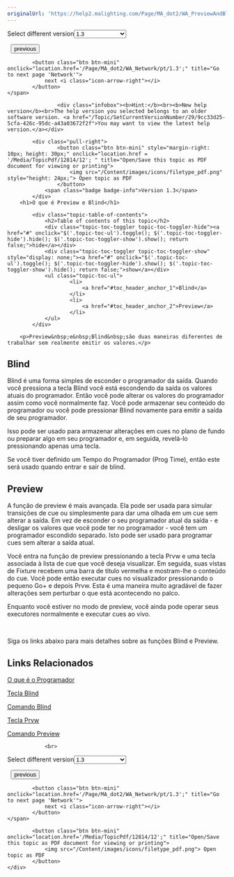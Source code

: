 ```yaml
---
originalUrl: 'https://help2.malighting.com/Page/MA_dot2/WA_PreviewAndBlind/pt/1.3'
---
```


<div class="topic-navigation">

<div class="pull-right">
	<span class="pull-left">


<div class="pull-left">
<form action="/Topic/SetCurrentVersionNumber" class="form-inline" id="frmTagSelector" method="post">	<span class="form-mini">
		<div class="input-prepend"><span class="add-on">Select different version</span><select autocomplete="off" id="versionNumberId" name="versionNumberId" onchange="$(this).closest('#frmTagSelector').submit();" style="width: 120px;"><option value="">- latest -</option>
<option value="3">1.1</option>
<option value="7">1.2</option>
<option selected="selected" value="12">1.3</option>
<option value="16">1.5</option>
<option value="29">1.9</option>
</select></div>
		<input data-val="true" data-val-number="The field Int32 must be a number." data-val-required="The Int32 field is required." id="ProductId" name="ProductId" type="hidden" value="7">
		<input id="CurrentGuid" name="CurrentGuid" type="hidden" value="9cc33d25-5cfa-426c-95dc-a43a03672f2f">
	</span>
</form></div>&nbsp;	</span>
	<span class="pull-right" style="white-space: nowrap;">
			<button class="btn btn-mini" onclick="location.href='/Page/MA_dot2/WA_Effects/pt/1.3'; " title="Go to previous page 'Effects'">
				<i class="icon-arrow-left"></i> previous
			</button>

			<button class="btn btn-mini" onclick="location.href='/Page/MA_dot2/WA_Network/pt/1.3';" title="Go to next page 'Network'">
				next <i class="icon-arrow-right"></i> 
			</button>
	</span>
</div>
<div class="clear-fix" style="margin-bottom: 10px"></div>
</div>

					<div class="infobox"><b>Hint:</b><br><b>New help version</b><br>The help version you selected belongs to an older software version. <a href="/Topic/SetCurrentVersionNumber/29/9cc33d25-5cfa-426c-95dc-a43a03672f2f">You may want to view the latest help version.</a></div>

			<div class="pull-right">
					<button class="btn btn-mini" style="margin-right: 10px; height: 30px;" onclick="location.href = '/Media/TopicPdf/12814/12'; " title="Open/Save this topic as PDF document for viewing or printing">
						<img src="/Content/images/icons/filetype_pdf.png" style="height: 24px;"> Open topic as PDF
					</button>
				<span class="badge badge-info">Version 1.3</span>
			</div>
		<h1>O que é Preview e Blind</h1>

			<div class="topic-table-of-contents">
				<h2>Table of contents of this topic</h2>
				<div class="topic-toc-toggler topic-toc-toggler-hide"><a href="#" onclick="$('.topic-toc-ul').toggle(); $('.topic-toc-toggler-hide').hide(); $('.topic-toc-toggler-show').show(); return false;">hide</a></div>
				<div class="topic-toc-toggler topic-toc-toggler-show" style="display: none;"><a href="#" onclick="$('.topic-toc-ul').toggle(); $('.topic-toc-toggler-hide').show(); $('.topic-toc-toggler-show').hide(); return false;">show</a></div>
				<ul class="topic-toc-ul">
						<li>
							<a href="#toc_header_anchor_1">Blind</a>
						</li>
						<li>
							<a href="#toc_header_anchor_2">Preview</a>
						</li>
				</ul>
			</div>

		<p>Preview&nbsp;e&nbsp;Blind&nbsp;são duas maneiras diferentes de trabalhar sem realmente emitir os valores.</p>

<a name="toc_header_anchor_1" id="toc_header_anchor_1" class="topic-toc-item"></a><h2>Blind</h2>

<p>Blind é uma forma simples de esconder o programador da saída. Quando você pressiona a tecla <span class="hardkey">Blind</span>&nbsp;você está escondendo da saída os valores atuais do programador. Então você pode alterar os valores do programador assim como você normalmente faz. Você pode armazenar seu conteúdo do programador ou você pode pressionar <span class="hardkey">Blind</span> novamente para emitir a saída de seu programador.</p>

<p>Isso pode ser usado para armazenar alterações em cues no plano de fundo ou preparar algo em seu programador e, em seguida, revelá-lo pressionando apenas uma tecla.</p>

<p>Se você tiver definido um Tempo do Programador (Prog Time), então este será usado quando entrar e sair de blind.</p>

<a name="toc_header_anchor_2" id="toc_header_anchor_2" class="topic-toc-item"></a><h2>Preview</h2>

<p>A função de preview é mais avançada. Ela pode ser usada para simular transições de cue ou simplesmente para dar uma olhada em um cue sem alterar a saída. Em vez de esconder o seu programador atual da saída - e desligar os valores que você pode ter no programador - você tem um programador escondido separado. Isto pode ser usado para programar cues&nbsp;sem alterar a saída atual.</p>

<p>Você entra na função de preview pressionando a tecla <span class="hardkey">Prvw</span> e uma tecla associada à lista de cue que você deseja visualizar. Em seguida, suas vistas de Fixture recebem uma barra de título vermelha e mostram-lhe o conteúdo do cue. Você pode então executar cues no visualizador pressionando o pequeno <span class="hardkey">Go+</span> e depois <span class="hardkey">Prvw</span>. Esta é uma maneira muito agradável de fazer alterações sem perturbar o que está acontecendo no palco.</p>

<p>Enquanto você estiver no modo de preview, você ainda pode operar seus executores normalmente e executar cues ao vivo.</p>

<p>&nbsp;</p>

<p>Siga os links abaixo para mais detalhes sobre as funções Blind e Preview.</p>

<a name="toc_header_anchor_3" id="toc_header_anchor_3" class="topic-toc-item"></a><h2>Links Relacionados</h2>

<p><a href="/Topic/e740a39c-ef36-4081-9014-59e0a288711c">O que é o Programador</a></p>

<p><a href="/Topic/3e42903b-afc7-44da-a4ed-3df190f4d517">Tecla Blind</a></p>

<p><a href="/Topic/ea71e376-c320-4cc7-9c13-8e64b39603f8">Comando Blind</a></p>

<p><a href="/Topic/1c4f9e79-3b28-437c-825e-0939174e045e">Tecla Prvw</a></p>

<p><a href="/Topic/ccf585a5-a42f-4c45-8881-7ed203817ded">Comando Preview</a></p>


				<br>
<div class="topic-navigation">

<div class="pull-right">
	<span class="pull-left">


<div class="pull-left">
<form action="/Topic/SetCurrentVersionNumber" class="form-inline" id="frmTagSelector" method="post">	<span class="form-mini">
		<div class="input-prepend"><span class="add-on">Select different version</span><select autocomplete="off" id="versionNumberId" name="versionNumberId" onchange="$(this).closest('#frmTagSelector').submit();" style="width: 120px;"><option value="">- latest -</option>
<option value="3">1.1</option>
<option value="7">1.2</option>
<option selected="selected" value="12">1.3</option>
<option value="16">1.5</option>
<option value="29">1.9</option>
</select></div>
		<input data-val="true" data-val-number="The field Int32 must be a number." data-val-required="The Int32 field is required." id="ProductId" name="ProductId" type="hidden" value="7">
		<input id="CurrentGuid" name="CurrentGuid" type="hidden" value="9cc33d25-5cfa-426c-95dc-a43a03672f2f">
	</span>
</form></div>&nbsp;	</span>
	<span class="pull-right" style="white-space: nowrap;">
			<button class="btn btn-mini" onclick="location.href='/Page/MA_dot2/WA_Effects/pt/1.3'; " title="Go to previous page 'Effects'">
				<i class="icon-arrow-left"></i> previous
			</button>

			<button class="btn btn-mini" onclick="location.href='/Page/MA_dot2/WA_Network/pt/1.3';" title="Go to next page 'Network'">
				next <i class="icon-arrow-right"></i> 
			</button>
	</span>
</div>
	<div class="clear-fix"></div>
	<div class="pull-right">
	
			<button class="btn btn-mini" onclick="location.href='/Media/TopicPdf/12814/12';" title="Open/Save this topic as PDF document for viewing or printing">
				<img src="/Content/images/icons/filetype_pdf.png"> Open topic as PDF
			</button>
	</div>
<div class="clear-fix" style="margin-bottom: 10px"></div>
</div>

	
